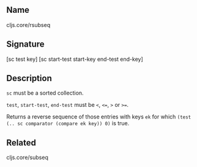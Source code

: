 ## Name
cljs.core/rsubseq

## Signature
[sc test key]
[sc start-test start-key end-test end-key]

## Description

`sc` must be a sorted collection.

`test`, `start-test`, `end-test` must be `<`, `<=`, `>` or `>=`.

Returns a reverse sequence of those entries with keys `ek` for which
`(test (.. sc comparator (compare ek key)) 0)` is true.

## Related
cljs.core/subseq
